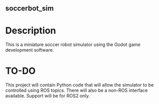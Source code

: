 ## soccerbot_sim
# Description
This is a miniature soccer robot simulator using the Godot game development software.

# TO-DO
This project will contain Python code that will allow the simulator to be controlled using ROS topics. There will also be a non-ROS interface available. Support will be for ROS2 only.